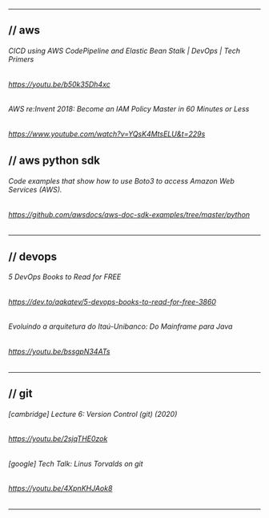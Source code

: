 
---

## // aws<br>

###### CICD using AWS CodePipeline and Elastic Bean Stalk | DevOps | Tech Primers<br>
###### https://youtu.be/b50k35Dh4xc

###### AWS re:Invent 2018: Become an IAM Policy Master in 60 Minutes or Less<br>
###### https://www.youtube.com/watch?v=YQsK4MtsELU&t=229s

## // aws python sdk<br>

###### Code examples that show how to use Boto3 to access Amazon Web Services (AWS).
###### https://github.com/awsdocs/aws-doc-sdk-examples/tree/master/python

---

## // devops<br>

###### 5 DevOps Books to Read for FREE
###### https://dev.to/aakatev/5-devops-books-to-read-for-free-3860


###### Evoluindo a arquitetura do Itaú-Unibanco: Do Mainframe para Java
###### https://youtu.be/bssgpN34ATs

---

## // git<br>

###### [cambridge] Lecture 6: Version Control (git) (2020)
###### https://youtu.be/2sjqTHE0zok


###### [google] Tech Talk: Linus Torvalds on git
###### https://youtu.be/4XpnKHJAok8
---

